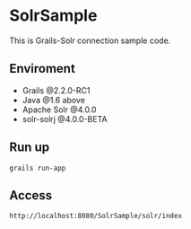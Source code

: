 # SolrSample
This is Grails-Solr connection sample code.


## Enviroment
* Grails @2.2.0-RC1
* Java @1.6 above
* Apache Solr @4.0.0
* solr-solrj @4.0.0-BETA


## Run up

    grails run-app


## Access

    http://localhost:8080/SolrSample/solr/index